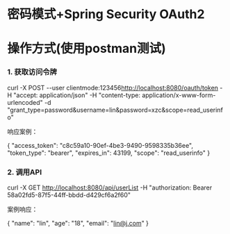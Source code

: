 # 密码模式+Spring Security OAuth2

# 操作方式(使用postman测试)

### 1. 获取访问令牌

curl -X POST --user clientmode:123456<http://localhost:8080/oauth/token> -H "accept: application/json" -H "content-type: application/x-www-form-urlencoded" -d "grant_type=password&username=lin&password=xzc&scope=read_userinfo"

响应案例：

{
    "access_token": "c8c59a10-90ef-4be3-9490-9598335b36ee",
    "token_type": "bearer",
    "expires_in": 43199,
    "scope": "read_userinfo"
}

### 2. 调用API

curl -X GET <http://localhost:8080/api/userList> -H "authorization: Bearer 58a02fd5-87f5-44ff-bbdd-d429cf6a2f60"

案例响应：

{
    "name": "lin",
    "age": "18",
    "email": "lin@j.com"
}
